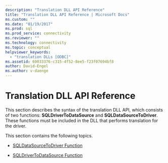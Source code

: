 ```yaml
---
description: "Translation DLL API Reference"
title: "Translation DLL API Reference | Microsoft Docs"
ms.custom: ""
ms.date: "01/19/2017"
ms.prod: sql
ms.prod_service: connectivity
ms.reviewer: ""
ms.technology: connectivity
ms.topic: conceptual
helpviewer_keywords: 
  - "translation DLLs [ODBC]"
ms.assetid: 69033376-c315-4f52-8ee5-f23f07694bf8
author: David-Engel
ms.author: v-daenge
---
```

# Translation DLL API Reference
This section describes the syntax of the translation DLL API, which consists of two functions: **SQLDriverToDataSource** and **SQLDataSourceToDriver**. These functions must be included in the DLL that performs translation for the driver.  
  
 This section contains the following topics.  
  
-   [SQLDataSourceToDriver Function](../../../odbc/reference/syntax/sqldatasourcetodriver-function.md)  
  
-   [SQLDriverToDataSource Function](../../../odbc/reference/syntax/sqldrivertodatasource-function.md)
